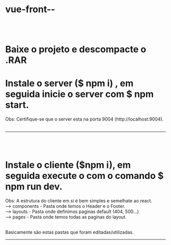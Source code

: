 # vue-front--
<br/><br/>
# Baixe o projeto e descompacte o .RAR <br/>
# Instale o server ($ npm i) , em seguida inicie o server com $ npm start.<br/>
 Obs: Certifique-se que o server esta na porta 9004 (http://localhost:9004).<br/><br/>
 
 ---------------------------------------------
<br/><br/>

# Instale o cliente ($npm i), em seguida execute o com o comando $ npm run dev.<br/>
Obs: A estrutura do cliente em si é bem simples e semelhate ao react.<br/>
--> components   - Pasta onde temos o Header e o Footer.<br/>
--> layouts      - Pasta onde definimos paginas default (404, 500...)<br/>
--> pages        - Pasta onde temos todas as paginas do layout.<br/><br/>

Basicamente são estas pastas que foram editadas/utilizadas.<br/>

------------------------------------------------
